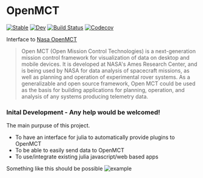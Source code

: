 # OpenMCT

[![Stable](https://img.shields.io/badge/docs-stable-blue.svg)](https://Affie.github.io/OpenMCT.jl/stable)
[![Dev](https://img.shields.io/badge/docs-dev-blue.svg)](https://Affie.github.io/OpenMCT.jl/dev)
[![Build Status](https://travis-ci.com/Affie/OpenMCT.jl.svg?branch=master)](https://travis-ci.com/Affie/OpenMCT.jl)
[![Codecov](https://codecov.io/gh/Affie/OpenMCT.jl/branch/master/graph/badge.svg)](https://codecov.io/gh/Affie/OpenMCT.jl)

Interface to [Nasa OpenMCT](https://nasa.github.io/openmct/)

> Open MCT (Open Mission Control Technologies) is a next-generation mission control framework for visualization of data on desktop and mobile devices. It is developed at NASA's Ames Research Center, and is being used by NASA for data analysis of spacecraft missions, as well as planning and operation of experimental rover systems. As a generalizable and open source framework, Open MCT could be used as the basis for building applications for planning, operation, and analysis of any systems producing telemetry data.

### Inital Development - Any help would be welcomed!
The main purpuse of this project.
* To have an interface for julia to automatically provide plugins to OpenMCT
* To be able to easily send data to OpenMCT
* To use/integrate existing julia javascript/web based apps

Something like this should be possible
![example]("docs/assets/OpenMCT_example.png")
